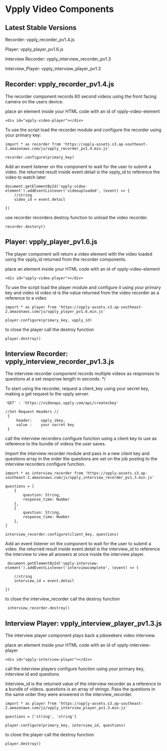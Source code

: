 # Vpply Video Components

## Latest Stable Versions
Recorder: vpply_recorder_pv1.4.js

Player: vpply_player_pv1.6.js

Interview Recorder: vpply_interview_recorder_pv1.3

Interview_Player: vpply_interview_player_pv1.3



## Recorder: vpply_recorder_pv1.4.js
The recorder component records 60 second videos using the front facing camera on the users device.

place an element inside your HTML code with an id of vpply-video-element

```
<div id="vpply-video-player"></div>
```

To use the script load the recorder module and configure the recorder using your primary key: 

```
import * as recorder from 'https://vpply-assets.s3.ap-southeast-2.amazonaws.com/js/vpply_recorder_pv1.4.min.js'

recorder.configure(primary_key)
```
Add an event listener on the component to wait for the user to submit a video.
the returned result inside event.detail is the vpply_id to reference the video to watch later.

```
document.getElementById('vpply-video-element').addEventListener('videouploaded', (event) => {
    //string
    video_id = event.detail
    
})
```

use recorder  recorders destroy function to unload the video recorder.

```
recorder.destory()
```


## Player: vpply_player_pv1.6.js
The player component will return a video element with the video loaded using the vpply_id returned from the recorder components. 

place an element inside your HTML code with an id of vpply-video-element
```
<div id="vpply-video-player"></div>
```

To use the script load the player module and configure it using your primary key and video id
video id is the value returned from the video recorder as a reference to a video
```
import * as player from 'https://vpply-assets.s3.ap-southeast-2.amazonaws.com/js/vpply_player_pv1.6.min.js'

player.configure(primary_key, vpply_id)
 ```
to close the player call the destroy function
```
player.destroy()
```

## Interview Recorder: vpply_interview_recorder_pv1.3.js
The interview recorder component records multiple videos as responses to questions at a set response length in seconds. */

To start using the recorder, request a client_key using your secret key, making a get request to the vpply server. 
```
'GET' : 'https://videoapi.vpply.com/api/createckey'

//Set Request Headers //
 {
     header:    vpply_skey,
     value :    your secret key
 }
```
call the interview recorders configure function using a client key to use as reference to the bundle of videos the user saves.


Import the interview recorder module and pass in a new client key and questions array in the order the questions are set on the 
job posting to the interview recorders configure function.
```
import * as interview_recorder from 'https://vpply-assets.s3.ap-southeast-2.amazonaws.com/js/vpply_interview_recorder_pv1.3.min.js'

questions = [
    {
        question: String, 
        response_time: Number
    },
    {
        question: String, 
        response_time: Number
    },
]

interview_recorder.configure(client_key, questions)
```

Add an event listener on the component to wait for the user to submit a video.
the returned result inside event.detail is the interview_id to reference the interview to 
view all answers at once inside the interview player.
```
 document.getElementById('vpply-interview-element').addEventListener('interviewcomplete', (event) => {
    
    //string
    interview_id = event.detail
    
})
```
to close the interview_recorder call the destroy function
```
 interview_recorder.destroy()
```

## Interview Player: vpply_interview_player_pv1.3.js
The interview player component plays back a jobseekers video interview. 

place an element inside your HTML code with an id of vpply-interview-player
```
<div id="vpply-interview-player"></div>
```
call the interview players configure function using your primary key, interview id and questions 

Interview_id is the returned value of the interview recorder as a reference to a bundle of videos.
questions is an array of strings. Pass the questions in the same order they were answered in the interview_recorder.
```
import * as player from 'https://vpply-assets.s3.ap-southeast-2.amazonaws.com/js/vpply_interview_player_pv1.3.min.js'

questions = ['string', 'string']

player.configure(primary_key, interview_id, questions)
 ```
to close the player call the destroy function
```
player.destroy()
```
